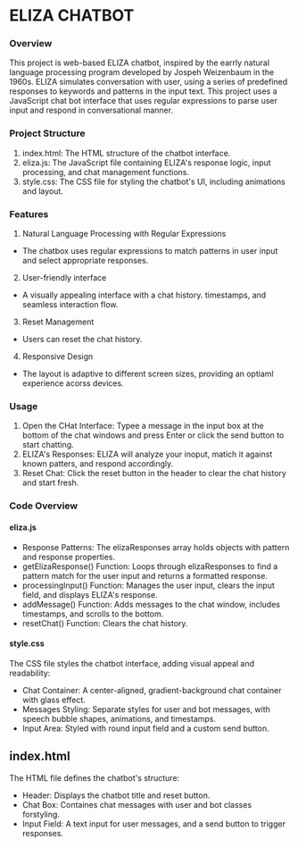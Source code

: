 # ELIZA CHATBOT

### Overview
This project is web-based ELIZA chatbot, inspired by the earrly natural language processing program developed by Jospeh Weizenbaum in the 1960s. ELIZA simulates conversation with user, using a series of predefined responses to keywords and patterns in the input text. This project uses a JavaScript chat bot interface that uses regular expressions to parse user input and respond in conversational manner. 

### Project Structure
1. index.html: The HTML structure of the chatbot interface.
2. eliza.js: The JavaScript file containing ELIZA's response logic, input processing, and chat management functions.
3. style.css: The CSS file for styling the chatbot's UI, including animations and layout.

### Features
1. Natural Language Processing with Regular Expressions
  - The chatbox uses regular expressions to match patterns in user input and select appropriate responses.
2. User-friendly interface
  - A visually appealing interface with a chat history. timestamps, and seamless interaction flow.
3. Reset Management
  - Users can reset the chat history.
4. Responsive Design
  - The layout is adaptive to different screen sizes, providing an optiaml experience acorss devices.

### Usage
1. Open the CHat Interface: Typee a message in the input box at the bottom of the chat windows and press Enter or click the send button to start chatting.
2. ELIZA's Responses: ELIZA will analyze your inoput, matich it against known patters, and respond accordingly.
3. Reset Chat: Click the reset button in the header to clear the chat history and start fresh.

### Code Overview
#### eliza.js
- Response Patterns: The elizaResponses array holds objects with pattern and response properties.
- getElizaResponse() Function: Loops through elizaResponses to find a pattern match for the user input and returns a formatted response.
- processingInput() Function: Manages the user input, clears the input field, and displays ELIZA's response.
- addMessage() Function: Adds messages to the chat window, includes timestamps, and scrolls to the bottom.
- resetChat() Function: Clears the chat history.

#### style.css
The CSS file styles the chatbot interface, adding visual appeal and readability:
- Chat Container: A center-aligned, gradient-background chat container with glass effect.
- Messages Styling: Separate styles for user and bot messages, with speech bubble shapes, animations, and timestamps.
- Input Area: Styled with round input field and a custom send button.

## index.html
The HTML file defines the chatbot's structure:
- Header: Displays the chatbot title and reset button.
- Chat Box: Containes chat messages with user and bot classes forstyling.
- Input Field: A text input for user messages, and a send button to trigger responses.
